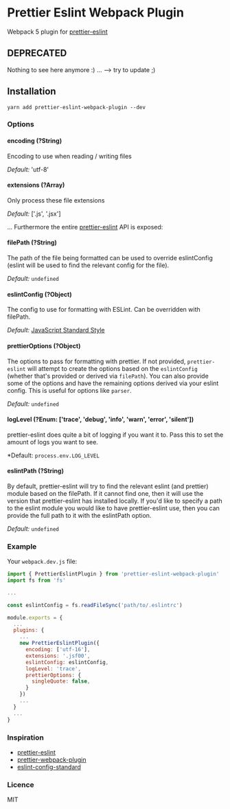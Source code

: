 # Prettier Eslint Webpack Plugin

Webpack 5 plugin for [prettier-eslint](https://github.com/kentcdodds/prettier-eslint)

## DEPRECATED

Nothing to see here anymore :) ... --> try to update ;)

## Installation
```
yarn add prettier-eslint-webpack-plugin --dev
```

### Options

#### encoding (?String)
Encoding to use when reading / writing files

*Default:* 'utf-8'

#### extensions (?Array)
Only process these file extensions

*Default:* ['.js', '.jsx']

... Furthermore the entire [prettier-eslint](https://github.com/kentcdodds/prettier-eslint#options) API is exposed:

#### filePath (?String)
The path of the file being formatted can be used to override eslintConfig (eslint will be used to find the relevant config for the file).

*Default:* `undefined`

#### eslintConfig (?Object)
The config to use for formatting with ESLint. Can be overridden with filePath.

*Default:* [JavaScript Standard Style](http://standardjs.com/)

#### prettierOptions (?Object)
The options to pass for formatting with prettier. If not provided, `prettier-eslint` will attempt to create the options based on the `eslintConfig` (whether that's provided or derived via `filePath`). You can also provide some of the options and have the remaining options derived via your eslint config. This is useful for options like `parser`.

*Default:* `undefined`

#### logLevel (?Enum: ['trace', 'debug', 'info', 'warn', 'error', 'silent'])
prettier-eslint does quite a bit of logging if you want it to. Pass this to set the amount of logs you want to see.

*Default: `process.env.LOG_LEVEL`

#### eslintPath (?String)
By default, prettier-eslint will try to find the relevant eslint (and prettier) module based on the filePath. If it cannot find one, then it will use the version that prettier-eslint has installed locally. If you'd like to specify a path to the eslint module you would like to have prettier-eslint use, then you can provide the full path to it with the eslintPath option.

*Default:* `undefined`

### Example

Your `webpack.dev.js` file:

```javascript
import { PrettierEslintPlugin } from 'prettier-eslint-webpack-plugin'
import fs from 'fs'

...

const eslintConfig = fs.readFileSync('path/to/.eslintrc')

module.exports = {
  ...
  plugins: {
    ...
    new PrettierEslintPlugin({
      encoding: ['utf-16'],
      extensions: '.jsf00',
      eslintConfig: eslintConfig,
      logLevel: 'trace',
      prettierOptions: {
        singleQuote: false,
      }
    })
    ...
  }
  ...
}
```

### Inspiration
* [prettier-eslint](https://github.com/kentcdodds/prettier-eslint)
* [prettier-webpack-plugin](https://github.com/hawkins/prettier-webpack-plugin)
* [eslint-config-standard](https://github.com/feross/eslint-config-standard)

### Licence

MIT
